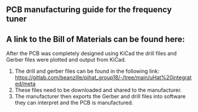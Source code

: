 ## PCB manufacturing guide for the frequency tuner

## A link to the Bill of Materials can be found here: 

After the PCB was completely designed using KiCad the drill files and Gerber files were
plotted and output from KiCad.

1. The drill and gerber files can be found in the following link: https://gitlab.com/beanzille/pihat_group18/-/tree/main/uHat%20integrated/meta
2. These files need to be downloaded and shared to the manufacturer.
3. The manufacturer then exports the Gerber and drill files into software they can interpret
   and the PCB is manufactured.
